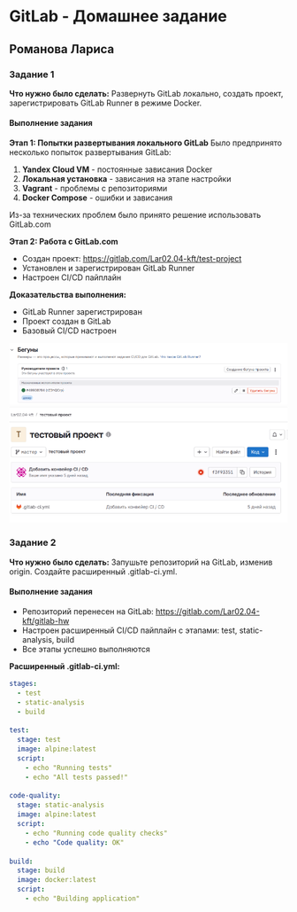 # GitLab - Домашнее задание
## Романова Лариса

### Задание 1
**Что нужно было сделать:**
Развернуть GitLab локально, создать проект, зарегистрировать GitLab Runner в режиме Docker.

#### Выполнение задания

**Этап 1: Попытки развертывания локального GitLab**
Было предпринято несколько попыток развертывания GitLab:

1. **Yandex Cloud VM** - постоянные зависания Docker
2. **Локальная установка** - зависания на этапе настройки
3. **Vagrant** - проблемы с репозиториями
4. **Docker Compose** - ошибки и зависания

Из-за технических проблем было принято решение использовать GitLab.com

**Этап 2: Работа с GitLab.com**
- Создан проект: https://gitlab.com/Lar02.04-kft/test-project
- Установлен и зарегистрирован GitLab Runner
- Настроен CI/CD пайплайн

**Доказательства выполнения:**
- GitLab Runner зарегистрирован
- Проект создан в GitLab
- Базовый CI/CD настроен

![GitLab Runner](runner.png)
![GitLab Project](test-project.png)

### Задание 2
**Что нужно было сделать:**
Запушьте репозиторий на GitLab, изменив origin. Создайте расширенный .gitlab-ci.yml.

#### Выполнение задания
- Репозиторий перенесен на GitLab: https://gitlab.com/Lar02.04-kft/gitlab-hw
- Настроен расширенный CI/CD пайплайн с этапами: test, static-analysis, build
- Все этапы успешно выполняются

**Расширенный .gitlab-ci.yml:**
```yaml
stages:
  - test
  - static-analysis
  - build

test:
  stage: test
  image: alpine:latest
  script:
    - echo "Running tests"
    - echo "All tests passed!"

code-quality:
  stage: static-analysis
  image: alpine:latest
  script:
    - echo "Running code quality checks"
    - echo "Code quality: OK"

build:
  stage: build
  image: docker:latest
  script:
    - echo "Building application"

